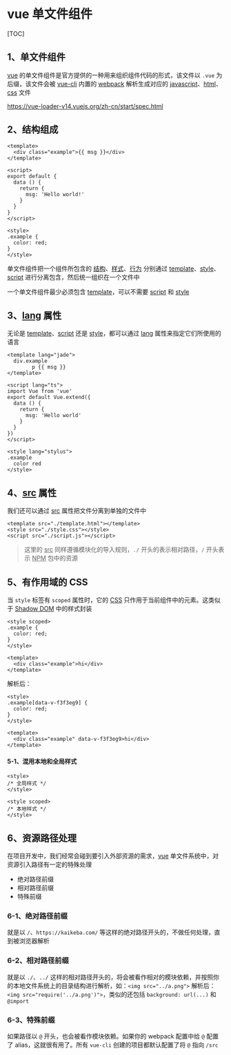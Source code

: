 # vue 单文件组件

[TOC]

## 1、单文件组件

<u>vue</u> 的单文件组件是官方提供的一种用来组织组件代码的形式，该文件以 `.vue` 为后缀，该文件会被 <u>vue-cli</u> 内置的 <u>webpack</u> 解析生成对应的 <u>javascript</u>、<u>html</u>、<u>css</u> 文件

https://vue-loader-v14.vuejs.org/zh-cn/start/spec.html



## 2、结构组成

```vue
<template>
  <div class="example">{{ msg }}</div>
</template>

<script>
export default {
  data () {
    return {
      msg: 'Hello world!'
    }
  }
}
</script>

<style>
.example {
  color: red;
}
</style>
```

单文件组件把一个组件所包含的 <u>结构</u>、<u>样式</u>、<u>行为</u> 分别通过 <u>template</u>、<u>style</u>、<u>script</u> 进行分离包含，然后统一组织在一个文件中

一个单文件组件最少必须包含 <u>template</u>，可以不需要 <u>script</u> 和 <u>style</u>



## 3、<u>lang</u> 属性

无论是 <u>template</u>、<u>script</u> 还是 <u>style</u>，都可以通过 <u>lang</u> 属性来指定它们所使用的语言

```vue
<template lang="jade">
  div.example
		p {{ msg }}
</template>

<script lang="ts">
import Vue from 'vue'
export default Vue.extend({
  data () {
    return {
      msg: 'Hello world'
    }
  }
})
</script>

<style lang="stylus">
.example
  color red
</style>
```



## 4、<u>src</u> 属性

我们还可以通过 <u>src</u> 属性把文件分离到单独的文件中

```vue
<template src="./template.html"></template>
<style src="./style.css"></style>
<script src="./script.js"></script>
```

> 这里的 <u>src</u> 同样遵循模块化的导入规则，`./` 开头的表示相对路径，`/` 开头表示 <u>NPM</u> 包中的资源



## 5、有作用域的 CSS

当 `style` 标签有 `scoped` 属性时，它的 <u>CSS</u> 只作用于当前组件中的元素。这类似于 <u>Shadow DOM</u> 中的样式封装

```vue
<style scoped>
.example {
  color: red;
}
</style>

<template>
  <div class="example">hi</div>
</template>
```

解析后：

```vue
<style>
.example[data-v-f3f3eg9] {
  color: red;
}
</style>

<template>
  <div class="example" data-v-f3f3eg9>hi</div>
</template>
```

#### 5-1、混用本地和全局样式

```vue
<style>
/* 全局样式 */
</style>

<style scoped>
/* 本地样式 */
</style>
```



## 6、资源路径处理

在项目开发中，我们经常会碰到要引入外部资源的需求，<u>vue</u> 单文件系统中，对资源引入路径有一定的特殊处理

- 绝对路径前缀
- 相对路径前缀
- 特殊前缀

### 6-1、绝对路径前缀

就是以 `/`、`https://kaikeba.com/` 等这样的绝对路径开头的，不做任何处理，直到被浏览器解析

### 6-2、相对路径前缀

就是以 `./`、`../` 这样的相对路径开头的，将会被看作相对的模块依赖，并按照你的本地文件系统上的目录结构进行解析，如：`<img src="../a.png">` 解析后：`<img src="require('../a.png')">`，类似的还包括 `background: url(...)` 和 `@import`

### 6-3、特殊前缀

如果路径以 `@` 开头，也会被看作模块依赖。如果你的 webpack 配置中给 `@` 配置了 alias，这就很有用了。所有 `vue-cli` 创建的项目都默认配置了将 `@` 指向 `/src`

